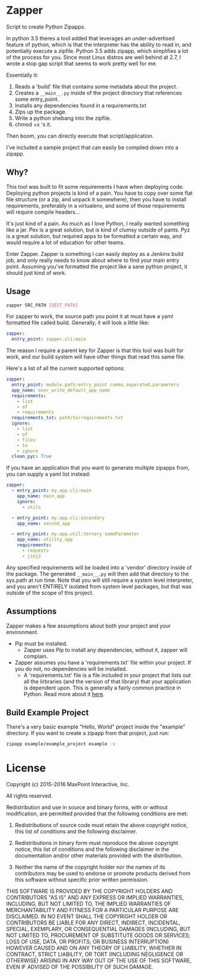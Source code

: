 # Zapper

Script to create Python Zipapps.

In python 3.5 theres a tool added that leverages an under-advertised feature of python, which is that the interpreter has the ability to read in, and potentially execute a zipfile. Python 3.5 adds zipapp, which simplifies a lot of the process for you. Since most Linux distros are well behind at 2.7, I wrote a stop gap script that seems to work pretty well for me.

Essentially it:

1. Reads a 'build' file that contains some metadata about the project.
2. Creates a `__main__.py` inside of the project directory that references some entry_point.
3. Installs any dependencies found in a requirements.txt
4. Zips up the package.
5. Write a python shebang into the zipfile.
6. chmod +x 's it.

Then boom, you can directly execute that script/application.

I've included a sample project that can easily be compiled down into a zipapp.

## Why?

This tool was built to fit some requirements I have when deploying code. Deploying python projects is kind of a pain. You have to copy over some flat file structure (or a zip, and unpack it somewhere), then you have to install requirements, preferably in a virtualenv, and some of those requirements will require compile headers...

It's just kind of a pain. As much as I love Python, I really wanted something like a jar. Pex is a great solution, but is kind of clumsy outside of pants. Pyz is a great solution, but required apps to be formatted a certain way, and would require a lot of education for other teams.

Enter Zapper. Zapper is something I can easily deploy as a Jenkins build job, and only really needs to know about where to find your main entry point. Assuming you've formatted the project like a sane python project, it should just kind of work.

## Usage

```bash
zapper SRC_PATH [DEST_PATH]
```

For zapper to work, the source path you point it at must have a yaml formatted file called build. Generally, it will look a little like:

```yaml
zapper:
  entry_point: zapper.cli:main
```

The reason I require a parent key for Zapper is that this tool was built for work, and our build system will have other things that read this same file.

Here's a list of all the current supported options:

```yaml
zapper:
  entry_point: module.path:entry_point comma,separated,parameters
  app_name: over_write_default_app_name
  requirements:
    - list
    - of
    - requirements
  requirements_txt: path/to/requirements.txt
  ignore:
    - list
    - of
    - files
    - to
    - ignore
  clean_pyc: True
```

If you have an application that you want to generate multiple zipapps from, you can supply a yaml list instead:

```yaml
zapper:
  - entry_point: my.app.cli:main
    app_name: main_app
    ignore:
      - utils

  - entry_point: my.app.cli:secondary
    app_name: second_app

  - entry_point: my.app.util:ternary someParameter
    app_name: utility_app
    requirements:
      - requests
      - jinj2
```

Any specified requirements will be loaded into a 'vendor' directory inside of the package. The generated `__main__.py` will then add that directory to the sys.path at run time. Note that you will still require a system level interpreter, and you aren't ENTIRELY isolated from system level packages, but that was outside of the scope of this project.

## Assumptions

Zapper makes a few assumptions about both your project and your environment.

* Pip must be installed.
  - Zapper uses Pip to install any dependencies, without it, zapper will complain.
* Zapper assumes you have a 'requirements.txt' file within your project. If you do not, no dependencies will be installed.
  - A 'requirements.txt' file is a file included in your project that lists out all the lirbraries (and the version of that library) that your application is dependent upon. This is generally a fairly common practice in Python. Read more about it [here](https://pip.readthedocs.org/en/1.1/requirements.html).

## Build Example Project

There's a very basic example "Hello, World" project inside the "example" directory. If you want to create a zipapp from that project, just run:

```bash
zipapp example/example_project example -v
```


# License

Copyright (c) 2015-2016 MaxPoint Interactive, Inc.

All rights reserved.

Redistribution and use in source and binary forms, with or without modification, are permitted provided that the
following conditions are met:

1. Redistributions of source code must retain the above copyright notice, this list of conditions and the following
   disclaimer.

2. Redistributions in binary form must reproduce the above copyright notice, this list of conditions and the following
   disclaimer in the documentation and/or other materials provided with the distribution.

3. Neither the name of the copyright holder nor the names of its contributors may be used to endorse or promote
   products derived from this software without specific prior written permission.

THIS SOFTWARE IS PROVIDED BY THE COPYRIGHT HOLDERS AND CONTRIBUTORS "AS IS" AND ANY EXPRESS OR IMPLIED WARRANTIES,
INCLUDING, BUT NOT LIMITED TO, THE IMPLIED WARRANTIES OF MERCHANTABILITY AND FITNESS FOR A PARTICULAR PURPOSE ARE
DISCLAIMED. IN NO EVENT SHALL THE COPYRIGHT HOLDER OR CONTRIBUTORS BE LIABLE FOR ANY DIRECT, INDIRECT, INCIDENTAL,
SPECIAL, EXEMPLARY, OR CONSEQUENTIAL DAMAGES (INCLUDING, BUT NOT LIMITED TO, PROCUREMENT OF SUBSTITUTE GOODS OR
SERVICES; LOSS OF USE, DATA, OR PROFITS; OR BUSINESS INTERRUPTION) HOWEVER CAUSED AND ON ANY THEORY OF LIABILITY,
WHETHER IN CONTRACT, STRICT LIABILITY, OR TORT (INCLUDING NEGLIGENCE OR OTHERWISE) ARISING IN ANY WAY OUT OF THE USE
OF THIS SOFTWARE, EVEN IF ADVISED OF THE POSSIBILITY OF SUCH DAMAGE.
